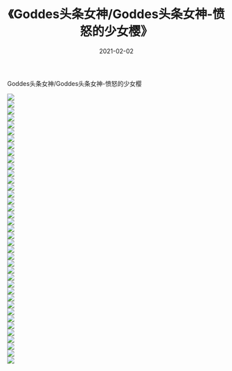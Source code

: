 ﻿---
layout: post
title:  《Goddes头条女神/Goddes头条女神-愤怒的少女樱》
date:   2021-02-02
img: http://pic.660000.xyz/1:/网络美图/2021/Goddes头条女神/Goddes头条女神-愤怒的少女樱/000.jpg
categories: [美女, 清纯, 唯美]
---

Goddes头条女神/Goddes头条女神-愤怒的少女樱

 ![](http://pic.660000.xyz/1:/网络美图/2021/Goddes头条女神/Goddes头条女神-愤怒的少女樱/001.jpg) <br>![](http://pic.660000.xyz/1:/网络美图/2021/Goddes头条女神/Goddes头条女神-愤怒的少女樱/002.jpg) <br>![](http://pic.660000.xyz/1:/网络美图/2021/Goddes头条女神/Goddes头条女神-愤怒的少女樱/003.jpg) <br>![](http://pic.660000.xyz/1:/网络美图/2021/Goddes头条女神/Goddes头条女神-愤怒的少女樱/004.jpg) <br>![](http://pic.660000.xyz/1:/网络美图/2021/Goddes头条女神/Goddes头条女神-愤怒的少女樱/005.jpg) <br>![](http://pic.660000.xyz/1:/网络美图/2021/Goddes头条女神/Goddes头条女神-愤怒的少女樱/006.jpg) <br>![](http://pic.660000.xyz/1:/网络美图/2021/Goddes头条女神/Goddes头条女神-愤怒的少女樱/007.jpg) <br>![](http://pic.660000.xyz/1:/网络美图/2021/Goddes头条女神/Goddes头条女神-愤怒的少女樱/008.jpg) <br>![](http://pic.660000.xyz/1:/网络美图/2021/Goddes头条女神/Goddes头条女神-愤怒的少女樱/009.jpg) <br>![](http://pic.660000.xyz/1:/网络美图/2021/Goddes头条女神/Goddes头条女神-愤怒的少女樱/010.jpg) <br>![](http://pic.660000.xyz/1:/网络美图/2021/Goddes头条女神/Goddes头条女神-愤怒的少女樱/011.jpg) <br>![](http://pic.660000.xyz/1:/网络美图/2021/Goddes头条女神/Goddes头条女神-愤怒的少女樱/012.jpg) <br>![](http://pic.660000.xyz/1:/网络美图/2021/Goddes头条女神/Goddes头条女神-愤怒的少女樱/013.jpg) <br>![](http://pic.660000.xyz/1:/网络美图/2021/Goddes头条女神/Goddes头条女神-愤怒的少女樱/014.jpg) <br>![](http://pic.660000.xyz/1:/网络美图/2021/Goddes头条女神/Goddes头条女神-愤怒的少女樱/015.jpg) <br>![](http://pic.660000.xyz/1:/网络美图/2021/Goddes头条女神/Goddes头条女神-愤怒的少女樱/016.jpg) <br>![](http://pic.660000.xyz/1:/网络美图/2021/Goddes头条女神/Goddes头条女神-愤怒的少女樱/017.jpg) <br>![](http://pic.660000.xyz/1:/网络美图/2021/Goddes头条女神/Goddes头条女神-愤怒的少女樱/018.jpg) <br>![](http://pic.660000.xyz/1:/网络美图/2021/Goddes头条女神/Goddes头条女神-愤怒的少女樱/019.jpg) <br>![](http://pic.660000.xyz/1:/网络美图/2021/Goddes头条女神/Goddes头条女神-愤怒的少女樱/020.jpg) <br>![](http://pic.660000.xyz/1:/网络美图/2021/Goddes头条女神/Goddes头条女神-愤怒的少女樱/021.jpg) <br>![](http://pic.660000.xyz/1:/网络美图/2021/Goddes头条女神/Goddes头条女神-愤怒的少女樱/022.jpg) <br>![](http://pic.660000.xyz/1:/网络美图/2021/Goddes头条女神/Goddes头条女神-愤怒的少女樱/023.jpg) <br>![](http://pic.660000.xyz/1:/网络美图/2021/Goddes头条女神/Goddes头条女神-愤怒的少女樱/024.jpg) <br>![](http://pic.660000.xyz/1:/网络美图/2021/Goddes头条女神/Goddes头条女神-愤怒的少女樱/025.jpg) <br>![](http://pic.660000.xyz/1:/网络美图/2021/Goddes头条女神/Goddes头条女神-愤怒的少女樱/026.jpg) <br>![](http://pic.660000.xyz/1:/网络美图/2021/Goddes头条女神/Goddes头条女神-愤怒的少女樱/027.jpg) <br>![](http://pic.660000.xyz/1:/网络美图/2021/Goddes头条女神/Goddes头条女神-愤怒的少女樱/028.jpg) <br>![](http://pic.660000.xyz/1:/网络美图/2021/Goddes头条女神/Goddes头条女神-愤怒的少女樱/029.jpg) <br>![](http://pic.660000.xyz/1:/网络美图/2021/Goddes头条女神/Goddes头条女神-愤怒的少女樱/030.jpg) <br>![](http://pic.660000.xyz/1:/网络美图/2021/Goddes头条女神/Goddes头条女神-愤怒的少女樱/031.jpg) <br>![](http://pic.660000.xyz/1:/网络美图/2021/Goddes头条女神/Goddes头条女神-愤怒的少女樱/032.jpg) <br>![](http://pic.660000.xyz/1:/网络美图/2021/Goddes头条女神/Goddes头条女神-愤怒的少女樱/033.jpg) <br>![](http://pic.660000.xyz/1:/网络美图/2021/Goddes头条女神/Goddes头条女神-愤怒的少女樱/034.jpg) <br>![](http://pic.660000.xyz/1:/网络美图/2021/Goddes头条女神/Goddes头条女神-愤怒的少女樱/035.jpg) <br>![](http://pic.660000.xyz/1:/网络美图/2021/Goddes头条女神/Goddes头条女神-愤怒的少女樱/036.jpg) <br>![](http://pic.660000.xyz/1:/网络美图/2021/Goddes头条女神/Goddes头条女神-愤怒的少女樱/037.jpg) <br>![](http://pic.660000.xyz/1:/网络美图/2021/Goddes头条女神/Goddes头条女神-愤怒的少女樱/038.jpg) <br>![](http://pic.660000.xyz/1:/网络美图/2021/Goddes头条女神/Goddes头条女神-愤怒的少女樱/039.jpg) <br>